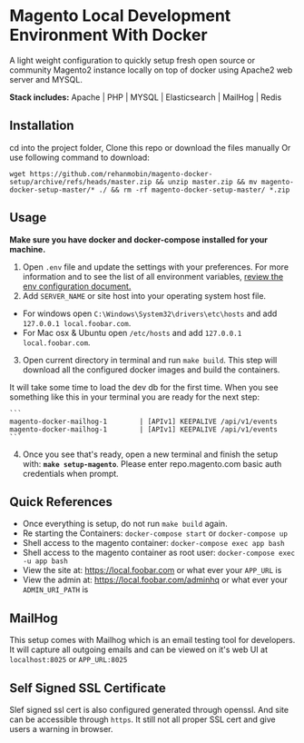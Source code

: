 # Magento Local Development Environment With Docker

A light weight configuration to quickly setup fresh open source or community Magento2 instance locally on top of docker using Apache2 web server and MYSQL. 

**Stack includes:**
 Apache | PHP | MYSQL | Elasticsearch | MailHog | Redis

 ## Installation

 cd into the project folder, Clone this repo or download the files manually Or use following command to download:
 ```
wget https://github.com/rehanmobin/magento-docker-setup/archive/refs/heads/master.zip && unzip master.zip && mv magento-docker-setup-master/* ./ && rm -rf magento-docker-setup-master/ *.zip
```
 
## Usage
**Make sure you have docker and docker-compose installed for your machine.**

1. Open `.env` file and update the settings with your preferences. For more information and to see the list of all environment variables, [review the env configuration document.](docker/doc/env-configurations.md)
2. Add `SERVER_NAME` or site host into your operating system host file.
  - For windows open `C:\Windows\System32\drivers\etc\hosts` and 
   add `127.0.0.1 local.foobar.com`.
  - For Mac osx & Ubuntu open `/etc/hosts` and add `127.0.0.1 local.foobar.com`.
3. Open current directory in terminal and run `make build`. This step will download all the configured docker images and build the containers.

  It will take some time to load the dev db for the first time. When you see something like this in your terminal you are ready for the next step:

    ```
    magento-docker-mailhog-1        | [APIv1] KEEPALIVE /api/v1/events
    magento-docker-mailhog-1        | [APIv1] KEEPALIVE /api/v1/events
    ```
  4. Once you see that's ready, open a new terminal and finish the setup with: **`make setup-magento`**. Please enter repo.magento.com basic auth credentials when prompt.



## Quick References

- Once everything is setup, do not run `make build` again.
- Re starting the Containers: `docker-compose start` or `docker-compose up`
- Shell access to the magento container: `docker-compose exec app bash` 
- Shell access to the magento container as root user: `docker-compose exec -u app bash` 
- View the site at: https://local.foobar.com or what ever your `APP_URL` is 
- View the admin at: https://local.foobar.com/adminhq or what ever your `ADMIN_URI_PATH` is

## MailHog

This setup comes with Mailhog which is an email testing tool for developers. It will capture all outgoing emails and can be viewed on it's web UI at `localhost:8025` or `APP_URL:8025`

## Self Signed SSL Certificate
Slef signed ssl cert is also configured generated through openssl. And site can be accessible through `https`. It still not all proper SSL cert and give users a warning in browser.
